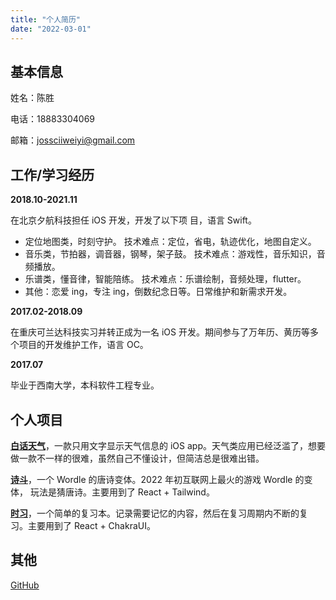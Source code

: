 ```yaml
---
title: "个人简历"
date: "2022-03-01"
---
```


## 基本信息

姓名：陈胜

电话：18883304069

邮箱：jossciiweiyi@gmail.com

## 工作/学习经历

**2018.10-2021.11**

在北京夕航科技担任 iOS 开发，开发了以下项 目，语言 Swift。

- 定位地图类，时刻守护。 技术难点：定位，省电，轨迹优化，地图自定义。
- 音乐类，节拍器，调音器，钢琴，架子鼓。 技术难点：游戏性，音乐知识，音频播放。
- 乐谱类，懂音律，智能陪练。 技术难点：乐谱绘制，音频处理，flutter。
- 其他：恋爱 ing，专注 ing，倒数纪念日等。日常维护和新需求开发。

**2017.02-2018.09**

在重庆可兰达科技实习并转正成为一名 iOS 开发。期间参与了万年历、⻩历等多个项目的开发维护工作，语言 OC。

**2017.07**

毕业于⻄南大学，本科软件工程专业。

## 个人项目

**[白话天气](https://apps.apple.com/cn/app/%E7%99%BD%E8%AF%9D%E5%A4%A9%E6%B0%94/id1501015098)**，一款只用文字显示天气信息的 iOS app。天气类应用已经泛滥了，想要做一款不一样的很难，虽然自己不懂设计，但简洁总是很难出错。

**[诗斗](https://shidou.josscii.me/)**，一个 Wordle 的唐诗变体。2022 年初互联网上最火的游戏 Wordle 的变体， 玩法是猜唐诗。主要用到了 React + Tailwind。

**[时习](https://shixi.josscii.me/)**，一个简单的复习本。记录需要记忆的内容，然后在复习周期内不断的复 习。主要用到了 React + ChakraUI。

## 其他

[GitHub](https://github.com/Josscii)
